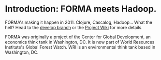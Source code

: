 Introduction: FORMA meets Hadoop.
=================================

FORMA's making it happen in 2011. Clojure, Cascalog, Hadoop... What the hell? Head to the [develop branch](https://github.com/reddmetrics/forma-clj/tree/develop) or the [Project Wiki](https://github.com/sritchie/forma-clj/wiki) for more details.

FORMA was originally a project of the Center for Global Development, an economics think tank in Washington, DC. It is now part of World Resources Institute's Global Forest Watch. WRI is an environmental think tank based in Washington, DC.